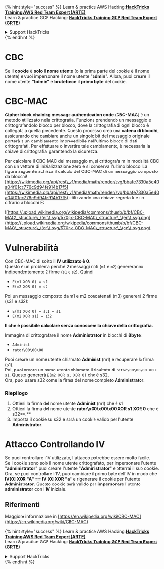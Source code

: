 {% hint style="success" %}
Learn & practice AWS Hacking:<img src="/.gitbook/assets/arte.png" alt="" data-size="line">[**HackTricks Training AWS Red Team Expert (ARTE)**](https://training.hacktricks.xyz/courses/arte)<img src="/.gitbook/assets/arte.png" alt="" data-size="line">\
Learn & practice GCP Hacking: <img src="/.gitbook/assets/grte.png" alt="" data-size="line">[**HackTricks Training GCP Red Team Expert (GRTE)**<img src="/.gitbook/assets/grte.png" alt="" data-size="line">](https://training.hacktricks.xyz/courses/grte)

<details>

<summary>Support HackTricks</summary>

* Check the [**subscription plans**](https://github.com/sponsors/carlospolop)!
* **Join the** 💬 [**Discord group**](https://discord.gg/hRep4RUj7f) or the [**telegram group**](https://t.me/peass) or **follow** us on **Twitter** 🐦 [**@hacktricks\_live**](https://twitter.com/hacktricks\_live)**.**
* **Share hacking tricks by submitting PRs to the** [**HackTricks**](https://github.com/carlospolop/hacktricks) and [**HackTricks Cloud**](https://github.com/carlospolop/hacktricks-cloud) github repos.

</details>
{% endhint %}


# CBC

Se il **cookie** è **solo** il **nome utente** (o la prima parte del cookie è il nome utente) e vuoi impersonare il nome utente "**admin**". Allora, puoi creare il nome utente **"bdmin"** e **bruteforce** il **primo byte** del cookie.

# CBC-MAC

**Cipher block chaining message authentication code** (**CBC-MAC**) è un metodo utilizzato nella crittografia. Funziona prendendo un messaggio e crittografandolo blocco per blocco, dove la crittografia di ogni blocco è collegata a quella precedente. Questo processo crea una **catena di blocchi**, assicurando che cambiare anche un singolo bit del messaggio originale porterà a un cambiamento imprevedibile nell'ultimo blocco di dati crittografati. Per effettuare o invertire tale cambiamento, è necessaria la chiave di crittografia, garantendo la sicurezza.

Per calcolare il CBC-MAC del messaggio m, si crittografa m in modalità CBC con un vettore di inizializzazione zero e si conserva l'ultimo blocco. La figura seguente schizza il calcolo del CBC-MAC di un messaggio composto da blocchi![https://wikimedia.org/api/rest\_v1/media/math/render/svg/bbafe7330a5e40a04f01cc776c9d94fe914b17f5](https://wikimedia.org/api/rest\_v1/media/math/render/svg/bbafe7330a5e40a04f01cc776c9d94fe914b17f5) utilizzando una chiave segreta k e un cifrario a blocchi E:

![https://upload.wikimedia.org/wikipedia/commons/thumb/b/bf/CBC-MAC\_structure\_\(en\).svg/570px-CBC-MAC\_structure\_\(en\).svg.png](https://upload.wikimedia.org/wikipedia/commons/thumb/b/bf/CBC-MAC\_structure\_\(en\).svg/570px-CBC-MAC\_structure\_\(en\).svg.png)

# Vulnerabilità

Con CBC-MAC di solito il **IV utilizzato è 0**.\
Questo è un problema perché 2 messaggi noti (`m1` e `m2`) genereranno indipendentemente 2 firme (`s1` e `s2`). Quindi:

* `E(m1 XOR 0) = s1`
* `E(m2 XOR 0) = s2`

Poi un messaggio composto da m1 e m2 concatenati (m3) genererà 2 firme (s31 e s32):

* `E(m1 XOR 0) = s31 = s1`
* `E(m2 XOR s1) = s32`

**Il che è possibile calcolare senza conoscere la chiave della crittografia.**

Immagina di crittografare il nome **Administrator** in blocchi di **8byte**:

* `Administ`
* `rator\00\00\00`

Puoi creare un nome utente chiamato **Administ** (m1) e recuperare la firma (s1).\
Poi, puoi creare un nome utente chiamato il risultato di `rator\00\00\00 XOR s1`. Questo genererà `E(m2 XOR s1 XOR 0)` che è s32.\
Ora, puoi usare s32 come la firma del nome completo **Administrator**.

### Riepilogo

1. Ottieni la firma del nome utente **Administ** (m1) che è s1
2. Ottieni la firma del nome utente **rator\x00\x00\x00 XOR s1 XOR 0** che è s32**.**
3. Imposta il cookie su s32 e sarà un cookie valido per l'utente **Administrator**.

# Attacco Controllando IV

Se puoi controllare l'IV utilizzato, l'attacco potrebbe essere molto facile.\
Se i cookie sono solo il nome utente crittografato, per impersonare l'utente "**administrator**" puoi creare l'utente "**Administrator**" e otterrai il suo cookie.\
Ora, se puoi controllare l'IV, puoi cambiare il primo byte dell'IV in modo che **IV\[0] XOR "A" == IV'\[0] XOR "a"** e rigenerare il cookie per l'utente **Administrator.** Questo cookie sarà valido per **impersonare** l'utente **administrator** con l'**IV** iniziale.

## Riferimenti

Maggiore informazione in [https://en.wikipedia.org/wiki/CBC-MAC](https://en.wikipedia.org/wiki/CBC-MAC)


{% hint style="success" %}
Learn & practice AWS Hacking:<img src="/.gitbook/assets/arte.png" alt="" data-size="line">[**HackTricks Training AWS Red Team Expert (ARTE)**](https://training.hacktricks.xyz/courses/arte)<img src="/.gitbook/assets/arte.png" alt="" data-size="line">\
Learn & practice GCP Hacking: <img src="/.gitbook/assets/grte.png" alt="" data-size="line">[**HackTricks Training GCP Red Team Expert (GRTE)**<img src="/.gitbook/assets/grte.png" alt="" data-size="line">](https://training.hacktricks.xyz/courses/grte)

<details>

<summary>Support HackTricks</summary>

* Check the [**subscription plans**](https://github.com/sponsors/carlospolop)!
* **Join the** 💬 [**Discord group**](https://discord.gg/hRep4RUj7f) or the [**telegram group**](https://t.me/peass) or **follow** us on **Twitter** 🐦 [**@hacktricks\_live**](https://twitter.com/hacktricks\_live)**.**
* **Share hacking tricks by submitting PRs to the** [**HackTricks**](https://github.com/carlospolop/hacktricks) and [**HackTricks Cloud**](https://github.com/carlospolop/hacktricks-cloud) github repos.

</details>
{% endhint %}
